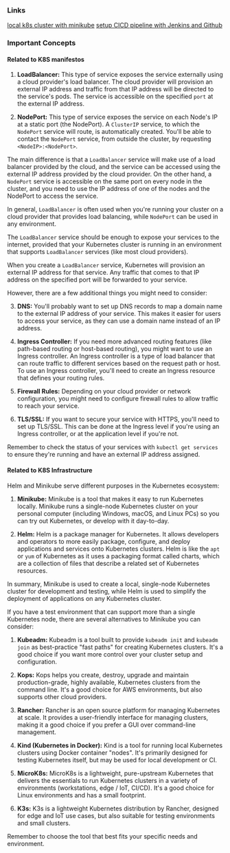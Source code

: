 ### Links ###
[local k8s cluster with minikube](https://www.linkedin.com/pulse/getting-started-minikube-setting-up-local-kubernetes-cluster-mealy/)
[setup CICD pipeline with Jenkins and Github](https://github.com/mjah/kubernetes-jenkins-cicd-pipeline-example)

### Important Concepts ###

#### Related to K8S manifestos ####

1. **LoadBalancer:** This type of service exposes the service externally using a cloud provider's load balancer. The cloud provider will provision an external IP address and traffic from that IP address will be directed to the service's pods. The service is accessible on the specified `port` at the external IP address.

2. **NodePort:** This type of service exposes the service on each Node's IP at a static port (the NodePort). A `ClusterIP` service, to which the `NodePort` service will route, is automatically created. You'll be able to contact the `NodePort` service, from outside the cluster, by requesting `<NodeIP>:<NodePort>`. 

The main difference is that a `LoadBalancer` service will make use of a load balancer provided by the cloud, and the service can be accessed using the external IP address provided by the cloud provider. On the other hand, a `NodePort` service is accessible on the same port on every node in the cluster, and you need to use the IP address of one of the nodes and the NodePort to access the service.

In general, `LoadBalancer` is often used when you're running your cluster on a cloud provider that provides load balancing, while `NodePort` can be used in any environment.

The `LoadBalancer` service should be enough to expose your services to the internet, provided that your Kubernetes cluster is running in an environment that supports `LoadBalancer` services (like most cloud providers).

When you create a `LoadBalancer` service, Kubernetes will provision an external IP address for that service. Any traffic that comes to that IP address on the specified port will be forwarded to your service.

However, there are a few additional things you might need to consider:

3. **DNS:** You'll probably want to set up DNS records to map a domain name to the external IP address of your service. This makes it easier for users to access your service, as they can use a domain name instead of an IP address.

4. **Ingress Controller:** If you need more advanced routing features (like path-based routing or host-based routing), you might want to use an Ingress controller. An Ingress controller is a type of load balancer that can route traffic to different services based on the request path or host. To use an Ingress controller, you'll need to create an Ingress resource that defines your routing rules.

5. **Firewall Rules:** Depending on your cloud provider or network configuration, you might need to configure firewall rules to allow traffic to reach your service.

6. **TLS/SSL:** If you want to secure your service with HTTPS, you'll need to set up TLS/SSL. This can be done at the Ingress level if you're using an Ingress controller, or at the application level if you're not.

Remember to check the status of your services with `kubectl get services` to ensure they're running and have an external IP address assigned.

#### Related to K8S Infrastructure ####

Helm and Minikube serve different purposes in the Kubernetes ecosystem:

1. **Minikube:** Minikube is a tool that makes it easy to run Kubernetes locally. Minikube runs a single-node Kubernetes cluster on your personal computer (including Windows, macOS, and Linux PCs) so you can try out Kubernetes, or develop with it day-to-day.

2. **Helm:** Helm is a package manager for Kubernetes. It allows developers and operators to more easily package, configure, and deploy applications and services onto Kubernetes clusters. Helm is like the `apt` or `yum` of Kubernetes as it uses a packaging format called charts, which are a collection of files that describe a related set of Kubernetes resources.

In summary, Minikube is used to create a local, single-node Kubernetes cluster for development and testing, while Helm is used to simplify the deployment of applications on any Kubernetes cluster.

If you have a test environment that can support more than a single Kubernetes node, there are several alternatives to Minikube you can consider:

1. **Kubeadm:** Kubeadm is a tool built to provide `kubeadm init` and `kubeadm join` as best-practice "fast paths" for creating Kubernetes clusters. It's a good choice if you want more control over your cluster setup and configuration.

2. **Kops:** Kops helps you create, destroy, upgrade and maintain production-grade, highly available, Kubernetes clusters from the command line. It's a good choice for AWS environments, but also supports other cloud providers.

3. **Rancher:** Rancher is an open source platform for managing Kubernetes at scale. It provides a user-friendly interface for managing clusters, making it a good choice if you prefer a GUI over command-line management.

4. **Kind (Kubernetes in Docker):** Kind is a tool for running local Kubernetes clusters using Docker container "nodes". It's primarily designed for testing Kubernetes itself, but may be used for local development or CI.

5. **MicroK8s:** MicroK8s is a lightweight, pure-upstream Kubernetes that delivers the essentials to run Kubernetes clusters in a variety of environments (workstations, edge / IoT, CI/CD). It's a good choice for Linux environments and has a small footprint.

6. **K3s:** K3s is a lightweight Kubernetes distribution by Rancher, designed for edge and IoT use cases, but also suitable for testing environments and small clusters.

Remember to choose the tool that best fits your specific needs and environment.

